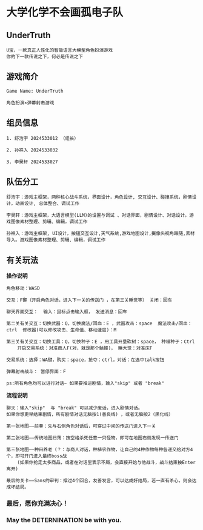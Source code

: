 # 大学化学不会画孤电子队

## UnderTruth
    U宝，一款真正人性化的智能语言大模型角色扮演游戏
    你的下一款传说之下，何必是传说之下

## 游戏简介

    Game Name: UnderTruth

    角色扮演×弹幕射击游戏


## 组员信息

    1. 舒浩宇 2024533012 （组长）

    2. 孙祥入 2024533032

    3. 李昊轩 2024533027

## 队伍分工

    舒浩宇：游戏主框架，两种核心战斗系统，界面设计，角色设计, 交互设计、碰撞系统，剧情设计，动画设计, 总体整合、调试工作 

    李昊轩：游戏主框架，大语言模型(LLM)的设置与调试 、对话界面，剧情设计、对话设计。游戏图像素材整理、剪辑、编辑，调试工作

    孙祥入：游戏主框架, UI设计，按钮交互设计,天气系统,游戏地图设计,摄像头视角跟随,素材导入。游戏图像素材整理、剪辑、编辑，调试工作



## 有关玩法

**操作说明**

    角色移动：WASD

    交互：F键（开启角色对话，进入下一关的传送门 ，在第三关睡觉等） 关闭：回车

    聊天界面交互：  输入：鼠标点击输入框， 发送消息：回车 
    
    第二关有关交互：切换武器：Q，切换魔法/回血：E ，武器攻击：space  魔法攻击/回血：ctrl  修改器(可以修改攻击、生命值、移动速度)：M

    第三关有关交互：切换工具：Q，切换种子：E ，用工具开垦砍树：space， 种植种子：Ctrl 
        开启交易系统：对准商人F(对，就是那个骷髅)， 睡大觉：对准床F  
    
    交易系统：选择：WA键，购买：space，抢夺：ctrl，对话：在选中talk按钮  

    弹幕射击战斗： 暂停界面：F  

    ps:所有角色均可以进行对话~ 如果要推进剧情，输入"skip" 或者 "break"
   

**流程说明**

    聊天：输入"skip"  与 "break" 可以减少废话，进入剧情对话。
    如果你想更早结束剧情，所有剧情对话无脑按1(善良线) ，或者无脑按2（黑化线） 

    第一张地图——前奏：先与右侧角色对话后，可穿过中间的传送门进入下一关

    第二张地图——传统地图扫荡：按空格杀死任意一只怪物，即可在地图右侧发现一传送门

    第三张地图——种田养老（？：与商人对话，种植农作物，让自己的4种作物每种各递交给对方4个，即可开门进入最终boss战
        (如果你抢走太多商品，或者在对话里表示不屑，会直接开始与他战斗，战斗结束按Enter 离开)

    最后的关卡——Sans的审判：撑过4个回合，友善发言，可以达成好结局，若一直有杀心，则会达成坏结局。

### 最后，愿你充满决心！
### May the DETERNINATION be with you.
    
